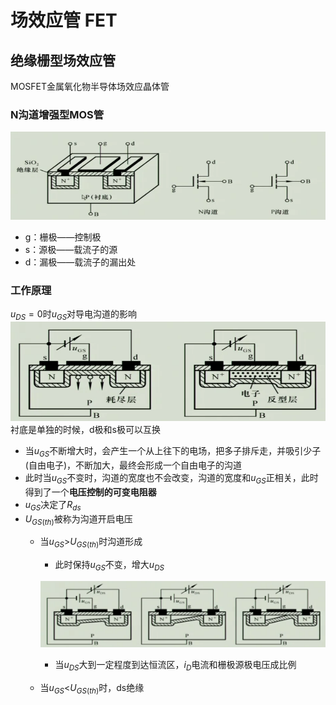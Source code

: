 # 场效应管 FET 
## 绝缘栅型场效应管 
MOSFET金属氧化物半导体场效应晶体管  
### N沟道增强型MOS管
![Pasted image 20210920030202](../../../../../pictures/Pasted%20image%2020210920030202.png)

+ g：栅极——控制极
+ s：源极——载流子的源
+ d：漏极——载流子的漏出处

### 工作原理
$u_{DS}=0$时$u_{GS}$对导电沟道的影响  
![Pasted image 20210920030745](../../../../../pictures/Pasted%20image%2020210920030745.png)
衬底是单独的时候，d极和s极可以互换

+ 当$u_{GS}$不断增大时，会产生一个从上往下的电场，把多子排斥走，并吸引少子(自由电子)，不断加大，最终会形成一个自由电子的沟道
+ 此时当$u_{GS}$不变时，沟道的宽度也不会改变，沟道的宽度和$u_{GS}$正相关，此时得到了一个**电压控制的可变电阻器**
+ $u_{GS}$决定了$R_{ds}$
+ $U_{GS(th)}$被称为沟道开启电压
	+ 当$u_{GS}$>$U_{GS(th)}$时沟道形成
		+ 此时保持$u_{GS}$不变，增大$u_{DS}$

		![Pasted image 20210920032036](../../../../../pictures/Pasted%20image%2020210920032036.png)
		+ 当$u_{DS}$大到一定程度到达恒流区，$i_D$电流和栅极源极电压成比例
	+ 当$u_{GS}$<$U_{GS(th)}$时，ds绝缘
